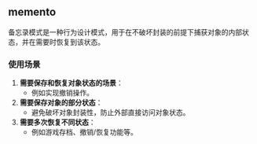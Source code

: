 ## memento

备忘录模式是一种行为设计模式，用于在不破坏封装的前提下捕获对象的内部状态，并在需要时恢复到该状态。

### 使用场景

1. **需要保存和恢复对象状态的场景**：
    - 例如实现撤销操作。
2. **需要保存对象的部分状态**：
    - 避免破坏对象封装性，防止外部直接访问对象状态。
3. **需要多次恢复不同状态**：
    - 例如游戏存档、撤销/恢复功能等。
